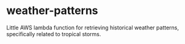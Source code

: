 # weather-patterns
Little AWS lambda function for retrieving historical weather patterns, specifically related to tropical storms.
